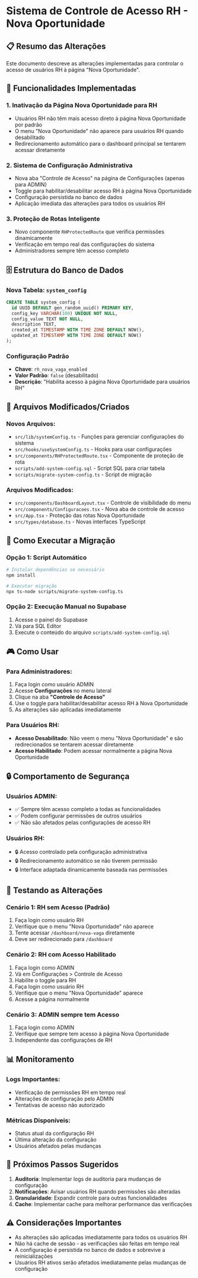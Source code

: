 # Sistema de Controle de Acesso RH - Nova Oportunidade

## 📋 Resumo das Alterações

Este documento descreve as alterações implementadas para controlar o acesso de usuários RH à página "Nova Oportunidade".

## 🎯 Funcionalidades Implementadas

### 1. **Inativação da Página Nova Oportunidade para RH**
- Usuários RH não têm mais acesso direto à página Nova Oportunidade por padrão
- O menu "Nova Oportunidade" não aparece para usuários RH quando desabilitado
- Redirecionamento automático para o dashboard principal se tentarem acessar diretamente

### 2. **Sistema de Configuração Administrativa**
- Nova aba "Controle de Acesso" na página de Configurações (apenas para ADMIN)
- Toggle para habilitar/desabilitar acesso RH à página Nova Oportunidade
- Configuração persistida no banco de dados
- Aplicação imediata das alterações para todos os usuários RH

### 3. **Proteção de Rotas Inteligente**
- Novo componente `RHProtectedRoute` que verifica permissões dinamicamente
- Verificação em tempo real das configurações do sistema
- Administradores sempre têm acesso completo

## 🗄️ Estrutura do Banco de Dados

### Nova Tabela: `system_config`
```sql
CREATE TABLE system_config (
  id UUID DEFAULT gen_random_uuid() PRIMARY KEY,
  config_key VARCHAR(100) UNIQUE NOT NULL,
  config_value TEXT NOT NULL,
  description TEXT,
  created_at TIMESTAMP WITH TIME ZONE DEFAULT NOW(),
  updated_at TIMESTAMP WITH TIME ZONE DEFAULT NOW()
);
```

### Configuração Padrão
- **Chave**: `rh_nova_vaga_enabled`
- **Valor Padrão**: `false` (desabilitado)
- **Descrição**: "Habilita acesso à página Nova Oportunidade para usuários RH"

## 🔧 Arquivos Modificados/Criados

### Novos Arquivos:
- `src/lib/systemConfig.ts` - Funções para gerenciar configurações do sistema
- `src/hooks/useSystemConfig.ts` - Hooks para usar configurações
- `src/components/RHProtectedRoute.tsx` - Componente de proteção de rota
- `scripts/add-system-config.sql` - Script SQL para criar tabela
- `scripts/migrate-system-config.ts` - Script de migração

### Arquivos Modificados:
- `src/components/DashboardLayout.tsx` - Controle de visibilidade do menu
- `src/components/Configuracoes.tsx` - Nova aba de controle de acesso
- `src/App.tsx` - Proteção das rotas Nova Oportunidade
- `src/types/database.ts` - Novas interfaces TypeScript

## 🚀 Como Executar a Migração

### Opção 1: Script Automático
```bash
# Instalar dependências se necessário
npm install

# Executar migração
npx ts-node scripts/migrate-system-config.ts
```

### Opção 2: Execução Manual no Supabase
1. Acesse o painel do Supabase
2. Vá para SQL Editor
3. Execute o conteúdo do arquivo `scripts/add-system-config.sql`

## 🎮 Como Usar

### Para Administradores:
1. Faça login como usuário ADMIN
2. Acesse **Configurações** no menu lateral
3. Clique na aba **"Controle de Acesso"**
4. Use o toggle para habilitar/desabilitar acesso RH à Nova Oportunidade
5. As alterações são aplicadas imediatamente

### Para Usuários RH:
- **Acesso Desabilitado**: Não veem o menu "Nova Oportunidade" e são redirecionados se tentarem acessar diretamente
- **Acesso Habilitado**: Podem acessar normalmente a página Nova Oportunidade

## 🔒 Comportamento de Segurança

### Usuários ADMIN:
- ✅ Sempre têm acesso completo a todas as funcionalidades
- ✅ Podem configurar permissões de outros usuários
- ✅ Não são afetados pelas configurações de acesso RH

### Usuários RH:
- 🔒 Acesso controlado pela configuração administrativa
- 🔒 Redirecionamento automático se não tiverem permissão
- 🔒 Interface adaptada dinamicamente baseada nas permissões

## 🧪 Testando as Alterações

### Cenário 1: RH sem Acesso (Padrão)
1. Faça login como usuário RH
2. Verifique que o menu "Nova Oportunidade" não aparece
3. Tente acessar `/dashboard/nova-vaga` diretamente
4. Deve ser redirecionado para `/dashboard`

### Cenário 2: RH com Acesso Habilitado
1. Faça login como ADMIN
2. Vá em Configurações > Controle de Acesso
3. Habilite o toggle para RH
4. Faça login como usuário RH
5. Verifique que o menu "Nova Oportunidade" aparece
6. Acesse a página normalmente

### Cenário 3: ADMIN sempre tem Acesso
1. Faça login como ADMIN
2. Verifique que sempre tem acesso à página Nova Oportunidade
3. Independente das configurações de RH

## 📊 Monitoramento

### Logs Importantes:
- Verificação de permissões RH em tempo real
- Alterações de configuração pelo ADMIN
- Tentativas de acesso não autorizado

### Métricas Disponíveis:
- Status atual da configuração RH
- Última alteração da configuração
- Usuários afetados pelas mudanças

## 🔄 Próximos Passos Sugeridos

1. **Auditoria**: Implementar logs de auditoria para mudanças de configuração
2. **Notificações**: Avisar usuários RH quando permissões são alteradas
3. **Granularidade**: Expandir controle para outras funcionalidades
4. **Cache**: Implementar cache para melhorar performance das verificações

## ⚠️ Considerações Importantes

- As alterações são aplicadas imediatamente para todos os usuários RH
- Não há cache de sessão - as verificações são feitas em tempo real
- A configuração é persistida no banco de dados e sobrevive a reinicializações
- Usuários RH ativos serão afetados imediatamente pelas mudanças de configuração
